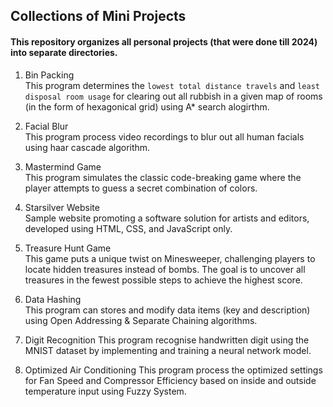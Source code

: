 ## Collections of Mini Projects

#### This repository organizes all personal projects (that were done till 2024) into separate directories.

1. Bin Packing  
This program determines the `lowest total distance travels` and `least disposal room usage` for clearing out all rubbish in a given map of rooms (in the form of hexagonical grid) using A* search alogirthm.

2. Facial Blur  
This program process video recordings to blur out all human facials using haar cascade algorithm.

3. Mastermind Game  
This program simulates the classic code-breaking game where the player attempts to guess a secret combination of colors.

4. Starsilver Website  
Sample website promoting a software solution for artists and editors, developed using HTML, CSS, and JavaScript only.

5. Treasure Hunt Game  
This game puts a unique twist on Minesweeper, challenging players to locate hidden treasures instead of bombs. The goal is to uncover all treasures in the fewest possible steps to achieve the highest score.

6. Data Hashing  
This program can stores and modify data items (key and description) using Open Addressing & Separate Chaining algorithms.

7. Digit Recognition
This program recognise handwritten digit using the MNIST dataset by implementing and training a neural network model.

8. Optimized Air Conditioning
This program process the optimized settings for Fan Speed and Compressor Efficiency based on inside and outside temperature input using Fuzzy System.